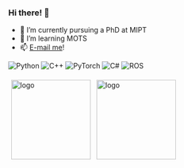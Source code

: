### Hi there! 👋
- 🔭 I’m currently pursuing a PhD at MIPT
- 🌱 I’m learning MOTS
- 📫 [E-mail me](https://youshaamurhij.github.io/#contact)!

![Python](https://img.shields.io/badge/python-3670A0?style=for-the-badge&logo=python&logoColor=ffdd54)
![C++](https://img.shields.io/badge/c++-%2300599C.svg?style=for-the-badge&logo=c%2B%2B&logoColor=white)
![PyTorch](https://img.shields.io/badge/PyTorch-%23EE4C2C.svg?style=for-the-badge&logo=PyTorch&logoColor=white)
![C#](https://img.shields.io/badge/C%23-239120?style=for-the-badge&logo=c-sharp&logoColor=white)
![ROS](https://img.shields.io/badge/ros-%230A0FF9.svg?style=for-the-badge&logo=ros&logoColor=white)

<img src="https://github-readme-stats.vercel.app/api?username=youshaamurhij&show_icons=true&theme=github_dark" alt="logo" height="160" align="left" style="margin: 6px; margin-bottom: 20px;" />

<img src="https://github-readme-stats.vercel.app/api/top-langs/?username=youshaamurhij&layout=compact&theme=github_dark" alt="logo" height="160" align="left" style="margin: 6px; margin-bottom: 20px;"  />
<!--![pv](https://pageview.vercel.app/?github_user=youshaamurhij)
-->
